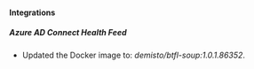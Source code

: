 
#### Integrations

##### Azure AD Connect Health Feed

- Updated the Docker image to: *demisto/btfl-soup:1.0.1.86352*.
